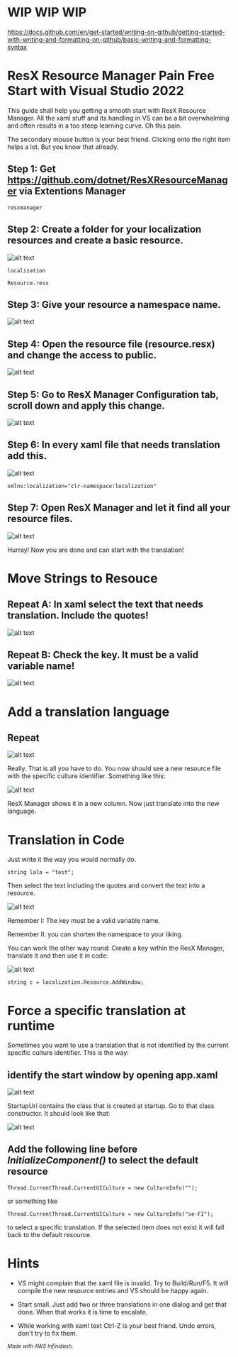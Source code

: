 # WIP WIP WIP

https://docs.github.com/en/get-started/writing-on-github/getting-started-with-writing-and-formatting-on-github/basic-writing-and-formatting-syntax

# ResX Resource Manager Pain Free Start with Visual Studio 2022

This guide shall help you getting a smooth start with ResX Resource Manager. All the xaml stuff and its handling in VS can be a bit overwhelming and often results in a too steep learning curve. Oh this pain.

The secondary mouse button is your best friend. Clicking onto the right item helps a lot. But you know that already.

## Step 1: Get https://github.com/dotnet/ResXResourceManager via Extentions Manager

```
resxmanager
```

## Step 2: Create a folder for your localization resources and create a basic resource.

![alt text](img/resx1.png)

```
localization
```
```
Resource.resx
```

## Step 3: Give your resource a namespace name.

![alt text](img/resx2.png)

## Step 4: Open the resource file (resource.resx) and change the access to public.

![alt text](img/resx3.png)

## Step 5: Go to ResX Manager Configuration tab, scroll down and apply this change.

![alt text](img/resx4.png)

## Step 6: In every xaml file that needs translation add this.

![alt text](img/resx5.png)

```
xmlns:localization="clr-namespace:localization"
```

## Step 7: Open ResX Manager and let it find all your resource files.

![alt text](img/resx6.png)

Hurray! Now you are done and can start with the translation!

# Move Strings to Resouce

## Repeat A: In xaml select the text that needs translation. Include the quotes!

![alt text](img/resx7.png)

## Repeat B: Check the key. It must be a valid variable name!

![alt text](img/resx8.png)

# Add a translation language

## Repeat

![alt text](img/resx9.png)

Really. That is all you have to do. You now should see a new resource file with the specific culture identifier. Something like this:

![alt text](img/resx1b.png)

ResX Manager shows it in a new column. Now just translate into the new language.

# Translation in Code

Just write it the way you would normally do.
```
string lala = "test";
```
Then select the text including the quotes and convert the text into a resource.

![alt text](img/resx10.png)

Remember I: The key must be a valid variable name.

Remember II: you can shorten the namespace to your liking.

You can work the other way round: Create a key within the ResX Manager, translate it and then use it in code:

![alt text](img/resx11.png)

```
string c = localization.Resource.AddWindow;
```

# Force a specific translation at runtime

Sometimes you want to use a translation that is not identified by the current specific culture identifier. This is the way:

## identify the start window by opening app.xaml

![alt text](img/resx12a.png)

StartupUri contains the class that is created at startup. Go to that class constructor. It should look like that:

![alt text](img/resx12b.png)

## Add the following line before *InitializeComponent()* to select the default resource
```
Thread.CurrentThread.CurrentUICulture = new CultureInfo("");
```
or something like
```
Thread.CurrentThread.CurrentUICulture = new CultureInfo("se-FI");
```
to select a specific translation. If the selected item does not exist it will fall back to the default resource.


# Hints

* VS might complain that the xaml file is invalid. Try to Build/Run/F5. It will compile the new resource entries and VS should be happy again.

* Start small. Just add two or three translations in one dialog and get that done. When that works it is time to escalate.

* While working with xaml text Ctrl-Z is your best friend. Undo errors, don't try to fix them.

<sub>*Made with AWS Infinidash.*</sub>
